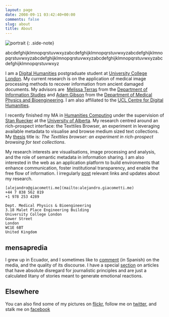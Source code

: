 ```yaml
---
layout: page
date: 2008-09-11 03:42:40+00:00
comments: false
slug: about
title: About
---
```


![portrait][portrait]
{: .side-note}

abcdefghijklmnopqrstuvwxyzabcdefghijklmnopqrstuvwxyzabcdefghijklmnopqrstuvwxyzabcdefghijklmnopqrstuvwxyzabcdefghijklmnopqrstuvwxyzabcdefghijklmnopqrstuvwxyz

I am a [Digital Humanities][] postgraduate student at [University College
London][]. My current research is on the application of medical image
processing methods to recover information from ancient damaged documents. My
advisors are  [Melissa Terras][] from the [Department of Information
Studies][] and [Adam Gibson][] from the [Department of Medical Physics and
Bioengineering][]. I am also affiliated to the [UCL Centre for Digital
Humanities][].

I recently finished my MA in [Humanities Computing][] under the supervision of
[Stan Ruecker][] at the [University of Alberta][].  My research centred around
an rich-prospect interface: the Texttiles Browser, an experiment in leveraging
available metadata to visualise and browse medium sized text collections. My
[thesis][] title is: *The Texttiles browser: an experiment in rich-prospect
browsing for text collections*.

My research interests are visualisations, image processing and analysis, and
the role of semantic metadata in information sharing. I am also interested in
the web as an application platform to build environments that enhance
communication, foster institutional transparency, and enable the free flow of
information. I irregularly [post][] relevant links and updates about my
research.



~~~
[alejandro@giacometti.me](mailto:alejandro.giacometti.me)  
+44 7 838 562 819  
+1 978 253 4289  

Dept. Medical Physics & Bioengineering  
3.18 Malet Place Engineering Building  
University College London  
Gower Street  
London  
WC1E 6BT  
United Kingdom  
~~~

## mensapredia ##


I grew up in Ecuador, and I sometimes like to [comment][] (in Spanish)
on the media, and the quality of its discourse. I have a special
[section][] on articles that have absolute disregard for journalistic
principles and are just a calculated litany of stories meant to generate
emotional reactions.

## Elsewhere ##


You can also find some of my pictures on [flickr][], follow me on
[twitter][], and stalk me on [facebook][]



[portrait]: http://graph.facebook.com/alejandro.giacometti/picture?type=large
[Digital Humanities]: http://en.wikipedia.org/wiki/Digital_humanities "Digital Humanities"
[University College London]: http://www.ucl.ac.uk
[Melissa Terras]: http://www.ucl.ac.uk/infostudies/melissa-terras/
[Department of Information Studies]: http://www.infostudies.ucl.ac.uk/
[Adam Gibson]: http://www.ucl.ac.uk/medphys/staff/people/agibson/www/index
[Department of Medical Physics and Bioengineering]: http://www.ucl.ac.uk/medphys/
[UCL Centre for Digital Humanities]: http://www.ucl.ac.uk/dh/
[Humanities Computing]: http://huco.ualberta.ca/
[Stan Ruecker]: http://www.ualberta.ca/~sruecker/
[University of Alberta]: http://www.ualberta.ca
[thesis]: http://repository.library.ualberta.ca/dspace/handle/10048/437
[post]: category/blog.html "Blog"
[comment]: category/mensapredia.html "Mensa Predia"
[section]: category/periodismo_sensacionalista.html "Periodismo Sensacionalista"
[flickr]: http://www.flickr.com/photos/janrito/
[twitter]: http://twitter.com/janrito
[facebook]: http://www.facebook.com/alejandro.giacometti
